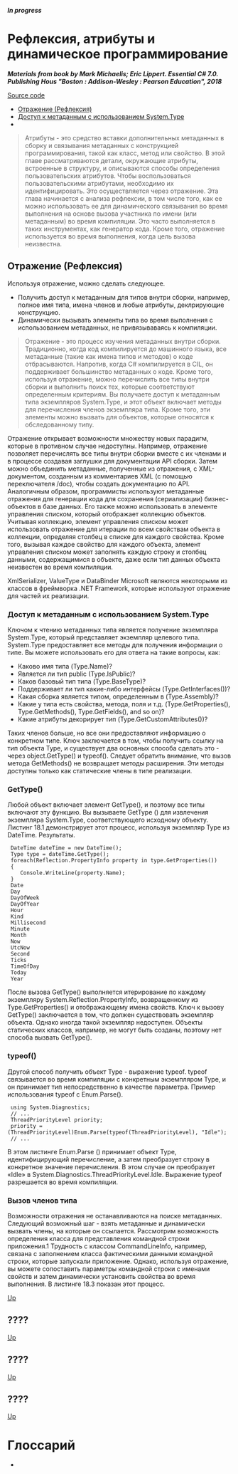 ***In progress***

# Рефлексия, атрибуты и динамическое программирование

***Materials from book by Mark Michaelis; Eric Lippert. Essential C# 7.0. Publishing Hous "Boston : Addison-Wesley : Pearson Education", 2018***

[Source code]()

<a name="content"></a>
 + [Отражение (Рефлексия)](#1)
 + [Доступ к метаданным с использованием System.Type](#2)
 + [](#3)

> Атрибуты - это средство вставки дополнительных метаданных в сборку и связывания метаданных с конструкцией программирования, такой как класс, метод или свойство. В этой главе рассматриваются детали, окружающие атрибуты, встроенные в структуру, и описываются способы определения пользовательских атрибутов. Чтобы воспользоваться пользовательскими атрибутами, необходимо их идентифицировать. Это осуществляется через отражение. Эта глава начинается с анализа рефлексии, в том числе того, как ее можно использовать ее для динамического связывания во время выполнения на основе вызова участника по имени (или метаданным) во время компиляции. Это часто выполняется в таких инструментах, как генератор кода. Кроме того, отражение используется во время выполнения, когда цель вызова неизвестна.

##  <a name="1"></a> Отражение (Рефлексия)

Используя отражение, можно сделать следующее.
  - Получить доступ к метаданным для типов внутри сборки, например, полное имя типа, имена членов и любые атрибуты, деклрирующие конструкцию.
  - Динамически вызывать элементы типа во время выполнения с использованием метаданных, не привязываваясь к компиляции.

> Отражение - это процесс изучения метаданных внутри сборки. Традиционно, когда код компилируется до машинного языка, все метаданные (такие как имена типов и методов) о коде отбрасываются. Напротив, когда C# компилируется в CIL, он поддерживает большинство метаданных о коде. Кроме того, используя отражение, можно перечислить все типы внутри сборки и выполнить поиск тех, которые соответствуют определенным критериям. Вы получаете доступ к метаданным типа экземпляров System.Type, и этот объект включает методы для перечисления членов экземпляра типа. Кроме того, эти элементы можно вызвать для объектов, которые относятся к обследованному типу.

Отражение открывает возможности множеству новых парадигм, которые в противном случае недоступны. Например, отражение позволяет перечислять все типы внутри сборки вместе с их членами и в процессе создавая заглушки для документации API сборки. Затем можно объединить метаданные, полученные из отражения, с XML-документом, созданным из комментариев XML (с помощью переключателя /doc), чтобы создать документацию по API. Аналогичным образом, программисты используют метаданные отражения для генерации кода для сохранения (сериализации) бизнес-объектов в базе данных. Его также можно использовать в элементе управления списком, который отображает коллекцию объектов. Учитывая коллекцию, элемент управления списком может использовать отражение для итерации по всем свойствам объекта в коллекции, определяя столбец в списке для каждого свойства. Кроме того, вызывая каждое свойство для каждого объекта, элемент управления списком может заполнять каждую строку и столбец данными, содержащимися в объекте, даже если тип данных объекта неизвестен во время компиляции.

XmlSerializer, ValueType и DataBinder Microsoft являются некоторыми из классов в фреймворка .NET Framework, которые используют отражение для частей их реализации.

### Доступ к метаданным с использованием System.Type

Ключом к чтению метаданных типа является получение экземпляра System.Type, который представляет экземпляр целевого типа. System.Type предоставляет все методы для получения информации о типе. Вы можете использовать его для ответа на такие вопросы, как:

 - Каково имя типа (Type.Name)?
 - Является ли тип public (Type.IsPublic)?
 - Каков базовый тип типа (Type.BaseType)?
 - Поддерживает ли тип какие-либо интерфейсы (Type.GetInterfaces())?
 - Какая сборка является типом, определенным в (Type.Assembly)?
 - Какие у типа есть свойства, метода, поля и т.д. (Type.GetProperties(), Type.GetMethods(), Type.GetFields(), and so on)?
 - Какие атрибуты декорирует тип (Type.GetCustomAttributes())?

Таких членов больше, но все они предоставляют информацию о конкретном типе. Ключ заключается в том, чтобы получить ссылку на тип объекта Type, и существует два основных способа сделать это - через object.GetType() и typeof(). Следует обратить внимание, что вызов метода GetMethods() не возвращает методы расширения. Эти методы доступны только как статические члены в типе реализации.

### GetType()

Любой объект включает элемент GetType(), и поэтому все типы включают эту функцию. Вы вызываете GetType () для извлечения экземпляра System.Type, соответствующего исходному объекту. Листинг 18.1 демонстрирует этот процесс, используя экземпляр Type из DateTime. Результаты.

     DateTime dateTime = new DateTime();
     Type type = dateTime.GetType();
     foreach(Reflection.PropertyInfo property in type.GetProperties())
     {
        Console.WriteLine(property.Name);
     } 
     Date
     Day
     DayOfWeek
     DayOfYear
     Hour
     Kind
     Millisecond
     Minute
     Month
     Now
     UtcNow
     Second
     Ticks
     TimeOfDay
     Today
     Year

После вызова GetType() выполняется итерирование по каждому экземпляру System.Reflection.PropertyInfo, возвращенному из Type.GetProperties() и отображающему имена свойств. Ключ к вызову GetType() заключается в том, что должен существовать экземпляр объекта. Однако иногда такой экземпляр недоступен. Объекты статических классов, например, не могут быть созданы, поэтому нет способа вызвать GetType().

### typeof()

Другой способ получить объект Type - выражение typeof. typeof связывается во время компиляции с конкретным экземпляром Type, и он принимает тип непосредственно в качестве параметра. Пример использования typeof с Enum.Parse().

     using System.Diagnostics;
     // ...
     ThreadPriorityLevel priority;
     priority = (ThreadPriorityLevel)Enum.Parse(typeof(ThreadPriorityLevel), "Idle");
     // ...

В этом листинге Enum.Parse () принимает объект Type, идентифицирующий перечисление, а затем преобразует строку в конкретное значение перечисления. В этом случае он преобразует «Idle» в System.Diagnostics.ThreadPriorityLevel.Idle. Выражение typeof разрешается во время компиляции.

### Вызов членов типа

Возможности отражения не останавливаются на поиске метаданных. Следующий возможный шаг - взять метаданные и динамически вызвать члены, на которые он ссылается. Рассмотрим возможность определения класса для представления командной строки приложения.1 Трудность с классом CommandLineInfo, например, связана с заполнением класса фактическими данными командной строки, которые запускали приложение. Однако, используя отражение, вы можете сопоставить параметры командной строки с именами свойств и затем динамически установить свойства во время выполнения. В листинге 18.3 показан этот процесс.

[Up](#content)

 ## <a name="2"></a> ????

[Up](#content)

## <a name="3"></a> ????

[Up](#content)

## <a name="4"></a> ????

[Up](#content)

# <a name="G"></a> Глоссарий

- 
